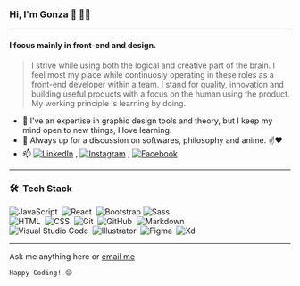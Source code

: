 ### Hi, I'm Gonza 👋 👨‍💻

***

#### I focus mainly in front-end and design.
> I strive while using both the logical and creative part of the brain. I feel most my place while continuosly operating in these roles as a front-end developer within a team. I stand for quality, innovation and building useful products with a focus on the human using the product. My working principle is learning by doing.
> 
- 🌱 I've an expertise in graphic design tools and theory, but I keep my mind open to new things, I love learning.
- 💬 Always up for a discussion on softwares, philosophy and anime. ✌♥ 
- 📫   <a href="https://www.linkedin.com/in/gmsanchezgaray/" target="_blank"><img src="https://img.shields.io/badge/LinkedIn-3FB561.svg?&style=flat-square&logo=linkedin&logoColor=white" alt="LinkedIn"></a> ,
<a href="https://www.behance.net/gonzaasanchez" target="_blank"><img src="https://img.shields.io/badge/Behance-3FB561.svg?&style=flat-square&logo=behance&logoColor=white" alt="Instagram"></a> ,
<a href="https://github.com/gmsanchezgaray" target="_blank"><img src="https://img.shields.io/badge/GiHhub-3FB561.svg?&style=flat-square&logo=github&logoColor=white" alt="Facebook"></a>
 
***


### 🛠 &nbsp;Tech Stack

![JavaScript](https://img.shields.io/badge/-JavaScript-343440?style=flat&logo=javascript)&nbsp;
![React](https://img.shields.io/badge/-React-343440?style=flat&logo=react)&nbsp;
![Bootstrap](https://img.shields.io/badge/-Bootstrap-343440?style=flat&logo=bootstrap&logoColor=563D7C)
![Sass](https://img.shields.io/badge/-Sass-343440?style=flat&logo=sass)\
![HTML](https://img.shields.io/badge/-HTML-343440?style=flat&logo=HTML5)&nbsp;
![CSS](https://img.shields.io/badge/-CSS-343440?style=flat&logo=CSS3&logoColor=1572B6)&nbsp;
![Git](https://img.shields.io/badge/-Git-343440?style=flat&logo=git)&nbsp;
![GitHub](https://img.shields.io/badge/-GitHub-343440?style=flat&logo=github)&nbsp;
![Markdown](https://img.shields.io/badge/-Markdown-343440?style=flat&logo=markdown)\
![Visual Studio Code](https://img.shields.io/badge/-Visual%20Studio%20Code-343440?style=flat&logo=visual-studio-code&logoColor=007ACC)&nbsp;
![Illustrator](https://img.shields.io/badge/-Illustrator-343440?style=flat&logo=adobe-illustrator)&nbsp;
![Figma](https://img.shields.io/badge/-Figma-343440?style=flat&logo=figma)&nbsp;
![Xd](https://img.shields.io/badge/-Xd-343440?style=flat&logo=adobe-xd)&nbsp;
 
***
Ask me anything here
or [email me](mailto:gmsanchezgaray@gmail.com)

`Happy Coding! 😊`
